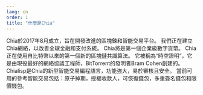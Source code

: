 ```yaml
---
lang: cn
order: 1
title: "什麼是Chia"
---
```


Chia於2017年8月成立，旨在開發改進的區塊鍊和智能交易平台。 我們正在建立Chia網絡，以改善全球金融和支付系統。 Chia將是第一個企業級數字貨幣。 Chia正在使用自比特幣以來的第一個新的區塊鏈共識算法。 它被稱為“時空證明”，它是由現役最好的網絡協議工程師，BitTorrent的發明者Bram Cohen創建的。 Chialisp是Chia的新型智能交易編程語言，功能強大，易於審核且安全。 當前可用的參考智能交易包括：原子掉期，授權收款人，可恢復錢包，多重簽名錢包和限價錢包。 
